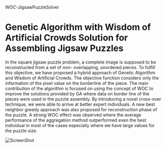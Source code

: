 WOC-JigsawPuzzleSolver

Genetic Algorithm with Wisdom of Artificial Crowds Solution for Assembling Jigsaw Puzzles
=========================================================================================

In the square jigsaw puzzle problem, a complete image is supposed to be reconstructed from a set of non- overlapping, unordered pieces. To fulfill this objective, we have proposed a hybrid approach of Genetic Algorithm and Wisdom of Artificial Crowds. The objective function considers only the information of the pixel value on the borderline of the piece.
The main contribution of the algorithm is focused on using the concept of WOC to improve the solutions provided by GA where data on border line of the pieces were used in the puzzle assembly. By introducing a novel cross-over technique, we were able to arrive at better expert individuals. A new best neighbor greedy approach was also proposed for reconstruction phase of the puzzle. A strong WOC effect was observed where the average performance of the aggregation method outperformed even the best individual in most of the cases especially where we have large values for the puzzle size.

![ScreenShot](https://raw.github.com/faezetta/WOC-JigsawPuzzleSolver/master/Gui.png)



